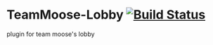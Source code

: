 TeamMoose-Lobby [![Build Status](https://travis-ci.org/Team-Moose/TeamMoose-Lobby.svg)](https://travis-ci.org/Team-Moose/TeamMoose-Lobby)
===============

plugin for team moose's lobby
